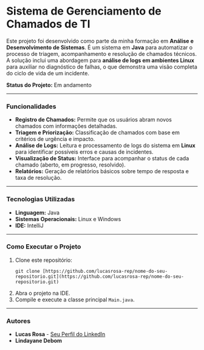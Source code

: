 # Sistema de Gerenciamento de Chamados de TI

Este projeto foi desenvolvido como parte da minha formação em **Análise e Desenvolvimento de Sistemas**. É um sistema em **Java** para automatizar o processo de triagem, acompanhamento e resolução de chamados técnicos. A solução inclui uma abordagem para **análise de logs em ambientes Linux** para auxiliar no diagnóstico de falhas, o que demonstra uma visão completa do ciclo de vida de um incidente.

**Status do Projeto:** Em andamento

---

### **Funcionalidades**

* **Registro de Chamados:** Permite que os usuários abram novos chamados com informações detalhadas.
* **Triagem e Priorização:** Classificação de chamados com base em critérios de urgência e impacto.
* **Análise de Logs:** Leitura e processamento de logs do sistema em **Linux** para identificar possíveis erros e causas de incidentes.
* **Visualização de Status:** Interface para acompanhar o status de cada chamado (aberto, em progresso, resolvido).
* **Relatórios:** Geração de relatórios básicos sobre tempo de resposta e taxa de resolução.

---

### **Tecnologias Utilizadas**

* **Linguagem:** Java
* **Sistemas Operacionais:** Linux e Windows
* **IDE:** IntelliJ

---

### **Como Executar o Projeto**

1.  Clone este repositório:
    ```
    git clone [https://github.com/lucasrosa-rep/nome-do-seu-repositorio.git](https://github.com/lucasrosa-rep/nome-do-seu-repositorio.git)
    ```
2.  Abra o projeto na IDE.
3.  Compile e execute a classe principal `Main.java`.

---

### **Autores**

* **Lucas Rosa** - [Seu Perfil do LinkedIn](https://www.linkedin.com/in/lucas-rosa-s/)
* **Lindayane Debom** 
